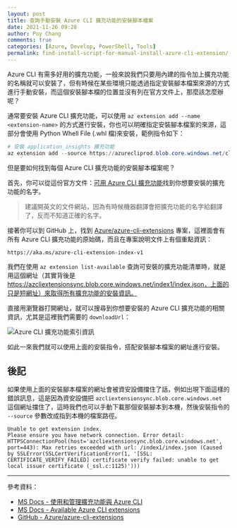 ```yaml
---
layout: post
title: 查詢手動安裝 Azure CLI 擴充功能的安裝腳本檔案
date: 2021-11-26 09:28
author: Poy Chang
comments: true
categories: [Azure, Develop, PowerShell, Tools]
permalink: find-install-script-for-manual-install-azure-cli-extension/
---
```


Azure CLI 有需多好用的擴充功能，一般來說我們只要用內建的指令加上擴充功能的名稱就可以安裝了，但有時候在某些環境只能透過指定安裝腳本檔案來源的方式進行手動安裝，而這個安裝腳本檔的位置並沒有列在官方文件上，那麼該怎麼辦呢？

通常要安裝 Azure CLI 擴充功能，可以使用 `az extension add --name <extension-name>` 的方式進行安裝，你也可以明確指定安裝腳本檔案的來源，這部分會使用 Python Whell File (.whl 檔)來安裝，範例指令如下：

```powershell
# 安裝 application_insights 擴充功能
az extension add --source https://azurecliprod.blob.core.windows.net/cli-extensions/application_insights-0.1.3-py2.py3-none-any.whl
```

但是要如何找到每個 Azure CLI 擴充功能的安裝腳本檔案呢？

首先，你可以從這份官方文件：[可用 Azure CLI 擴充功能](https://docs.microsoft.com/en-us/cli/azure/azure-cli-extensions-list?WT.mc_id=DT-MVP-5003022)找到你想要安裝的擴充功能的名字。

>建議開英文的文件網站，因為有時候機器翻譯會把擴充功能的名字給翻譯了，反而不知道正確的名字。

接著你可以到 GitHub 上，找到 [Azure/azure-cli-extensions](https://github.com/Azure/azure-cli-extensions) 專案，這裡面會有所有 Azure CLI 擴充功能的原始碼，而且在專案說明文件上有個重點資訊：

```
https://aka.ms/azure-cli-extension-index-v1
```

我們在使用 `az extension list-available` 查詢可安裝的擴充功能清單時，就是用這個網址（其實背後是 https://azcliextensionsync.blob.core.windows.net/index1/index.json，上面的只是短網址）來取得所有擴充功能的安裝資訊。

直接用瀏覽器打開網址，就可以搜尋到你想要安裝的 Azure CLI 擴充功能的相關資訊，尤其是這裡我們需要的 `downloadUrl`：

![Azure CLI 擴充功能索引資訊](https://i.imgur.com/HkKwbyD.png)

如此一來我們就可以使用上面的安裝指令，搭配安裝腳本檔案的網址進行安裝。

## 後記

如果使用上面的安裝腳本檔案的網址會被資安設備擋住了話，例如出現下面這樣的錯誤訊息，這是因為資安設備把 `azcliextensionsync.blob.core.windows.net` 這個網址擋住了，這時我們也可以手動下載那個安裝腳本到本機，然後安裝指令的 `--source` 參數改成指到本機的檔案路徑。

```
Unable to get extension index.
Please ensure you have network connection. Error detail: HTTPSConnectionPool(host='azcliextensionsync.blob.core.windows.net', port=443): Max retries exceeded with url: /index1/index.json (Caused by SSLError(SSLCertVerificationError(1, '[SSL: CERTIFICATE_VERIFY_FAILED] certificate verify failed: unable to get local issuer certificate (_ssl.c:1125)')))
```

----------

參考資料：

* [MS Docs - 使用和管理擴充功能與 Azure CLI](https://docs.microsoft.com/en-us/cli/azure/azure-cli-extensions-overview?WT.mc_id=DT-MVP-5003022)
* [MS Docs - Available Azure CLI extensions](https://docs.microsoft.com/en-us/cli/azure/azure-cli-extensions-list?WT.mc_id=DT-MVP-5003022)
* [GitHub - Azure/azure-cli-extensions](https://github.com/Azure/azure-cli-extensions)

